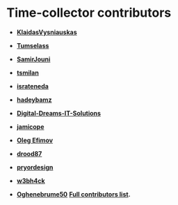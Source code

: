 Time-collector contributors
============================================

* **[KlaidasVysniauskas](https://github.com/KlaidasVysniauskas)**

* **[Tumselass](https://github.com/Tumselass)**

* **[SamirJouni](https://github.com/SamirJouni)**

* **[tsmilan](https://github.com/tsmilan)**

* **[israteneda](https://github.com/israteneda)**

* **[hadeybamz](https://github.com/hadeybamz)**

* **[Digital-Dreams-IT-Solutions](https://github.com/Digital-Dreams-IT-Solutions)**

* **[jamicope](https://github.com/jamicope)**

* **[Oleg Efimov](https://github.com/Sannis)**

* **[drood87](https://github.com/drood87)**

* **[pryordesign](https://github.com/pryordesign)**
* **[w3bh4ck](https://github.com/w3bh4ck)**
* **[Oghenebrume50](https://github.com/Oghenebrume50)**
**[Full contributors list](https://github.com/zero-to-mastery/time-collector/graphs/contributors).**
